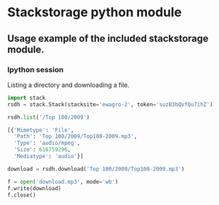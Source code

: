 # Stackstorage python module

## Usage example of the included stackstorage module.

### Ipython session

Listing a directory and downloading a file.

```python
import stack
rsdh = stack.Stack(stacksite='ewagro-2', token='suzB3bQvfQu7ihZ')

rsdh.list('/Top 100/2009')

[{'Mimetype': 'File',
  'Path': 'Top 100/2009/Top100-2009.mp3',
  'Type': 'audio/mpeg',
  'Size': 616759296,
  'Mediatype': 'audio'}]

download = rsdh.download('Top 100/2009/Top100-2009.mp3')

f = open('download.mp3', mode='wb')
f.write(download)
f.close()
```
